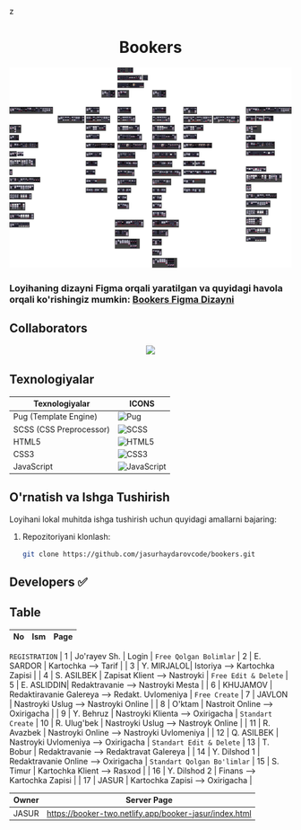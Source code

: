 z<div align="center">

# Bookers

<img src=".github/09fa4451-3b27-41c2-bf52-fb50a8e233ff.png">

</div>

### Loyihaning dizayni Figma orqali yaratilgan va quyidagi havola orqali ko'rishingiz mumkin: [Bookers Figma Dizayni](https://www.figma.com/design/h4qc56fFggOKSNipgKggfR/Bookers_first_ver_update-(Copy)?node-id=12-24383&t=BvmBpa8XT31XaDT6-0)


## Collaborators
<p align="center">
  <a href="https://github.com{/jasurhaydarovcode/bookers/}graphs/contributors">
    <img src="https://contrib.rocks/image?repo=jasurhaydarovcode/bookers">
  </a>
</p>

## Texnologiyalar

| Texnologiyalar | ICONS |
| -------------- | -------- |
| Pug (Template Engine) | ![Pug](https://img.shields.io/badge/-Pug-FFF?logo=pug&logoColor=A86454) |
| SCSS (CSS Preprocessor) | ![SCSS](https://img.shields.io/badge/-SCSS-FFF?logo=sass&logoColor=CC6699) |
| HTML5 | ![HTML5](https://img.shields.io/badge/-HTML5-FFF?logo=html5&logoColor=E34F26) |
| CSS3 | ![CSS3](https://img.shields.io/badge/-CSS3-FFF?logo=css3&logoColor=1572B6) |
| JavaScript | ![JavaScript](https://img.shields.io/badge/-JavaScript-FFF?logo=javascript&logoColor=F7DF1E) |

## O'rnatish va Ishga Tushirish

Loyihani lokal muhitda ishga tushirish uchun quyidagi amallarni bajaring:

1. Repozitoriyani klonlash:
   ```sh
   git clone https://github.com/jasurhaydarovcode/bookers.git
   ```

## Developers ✅

## Table

| No  | Ism        | Page       |
| --- | ---------  | ---------- |
`REGISTRATION`
| 1   | Jo'rayev Sh. | Login | 
`Free Qolgan Bolimlar`
| 2   | E. SARDOR  | Kartochka --> Tarif  |
| 3   | Y. MIRJALOL| Istoriya --> Kartochka Zapisi  |
| 4   | S. ASILBEK | Zapisat Klient --> Nastroyki  |
`Free Edit & Delete`
| 5   | E. ASLIDDIN| Redaktravanie --> Nastroyki Mesta  |
| 6   | KHUJAMOV   | Redaktiravanie Galereya --> Redakt. Uvlomeniya  |
`Free Create`
| 7   | JAVLON     | Nastroyki Uslug --> Nastroyki Online |
| 8   | O'ktam     | Nastroit Online --> Oxirigacha  |
| 9   | Y. Behruz  | Nastroyki Klienta --> Oxirigacha  |
`Standart Create`
| 10   | R. Ulug'bek  | Nastroyki Uslug --> Nastroyk Online  |
| 11   | R. Avazbek  | Nastroyki Online --> Nastroyki Uvlomeniya  |
| 12   | Q. ASILBEK  | Nastroyki Uvlomeniya --> Oxirigacha  |
`Standart Edit & Delete`
| 13   | T. Bobur      | Redaktravanie --> Redaktravat Galereya  |
| 14   | Y. Dilshod  1 | Redaktravanie Online --> Oxirigacha  |
`Standart Qolgan Bo'limlar`
| 15   | S. Timur      | Kartochka Klient --> Rasxod  |
| 16   | Y. Dilshod 2  | Finans --> Kartochka Zapisi  |
| 17   | JASUR      | Kartochka Zapisi --> Oxirigacha  |

| Owner      | Server Page       |
| ---------  | ---------- |
| JASUR      | https://booker-two.netlify.app/booker-jasur/index.html |

